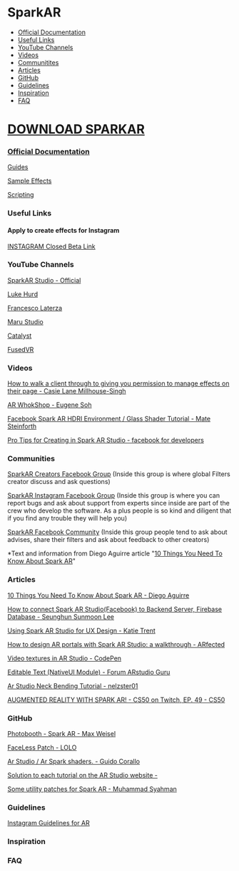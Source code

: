 # SparkAR

- [Official Documentation](https://github.com/Jaywrkr/SparkAR/blob/master/README.md#official-documentation)
- [Useful Links](https://github.com/Jaywrkr/SparkAR/blob/master/README.md#useful-links)
- [YouTube Channels](https://github.com/Jaywrkr/SparkAR/blob/master/README.md#youtube-channels)
- [Videos](https://github.com/Jaywrkr/SparkAR/blob/master/README.md#videos)
- [Communitites](https://github.com/Jaywrkr/SparkAR/blob/master/README.md#communities)
- [Articles](https://github.com/Jaywrkr/SparkAR/blob/master/README.md#articles)
- [GitHub](https://github.com/Jaywrkr/SparkAR/blob/master/README.md#github)
- [Guidelines](https://github.com/Jaywrkr/SparkAR/blob/master/README.md#guidelines)
- [Inspiration](https://github.com/Jaywrkr/SparkAR/blob/master/README.md#inspiration)
- [FAQ](https://github.com/Jaywrkr/SparkAR/blob/master/README.md#faq)



# [DOWNLOAD SPARKAR](https://sparkar.facebook.com/ar-studio/download)


### [Official Documentation](https://sparkar.facebook.com/ar-studio/learn/documentation)
[Guides](https://sparkar.facebook.com/ar-studio/learn/documentation/guides)

[Sample Effects](https://sparkar.facebook.com/ar-studio/learn/documentation/sample-effects)

[Scripting](https://sparkar.facebook.com/ar-studio/learn/documentation/reference/scripting/summary)


### Useful Links
#### Apply to create effects for Instagram
[INSTAGRAM Closed Beta Link](https://www.facebook.com/arp/ig/beta?hc_location=ufi)



### YouTube Channels
[SparkAR Studio - Official](https://www.youtube.com/playlist?list=PLb0IAmt7-GS3YTAnK4PkLCAuB1niVQKhy)

[Luke Hurd](https://www.youtube.com/channel/UCO6QRYjZfbYcdwwHv5vmf3Q)

[Francesco Laterza](https://www.youtube.com/channel/UCAHV1Y1ufvxC_cclL0GjOCw)

[Maru Studio](https://www.youtube.com/channel/UCcFy_yfaBHp2z-fceORWsWg)

[Catalyst](https://www.youtube.com/channel/UC3zmATtNhDuYOketH1zF5sw)

[FusedVR](https://www.youtube.com/channel/UCLO98KHpNx6JwsdnH04l9yQ)



### Videos
[How to walk a client through to giving you permission to manage effects on their page - Casie Lane Millhouse-Singh](https://www.facebook.com/groups/SparkARcommunity/permalink/605104953234884/)

[AR WhokShop - Eugene Soh](https://www.facebook.com/VisitSingaporeIN/videos/827895747558162/)

[Facebook Spark AR HDRI Environment / Glass Shader Tutorial - Mate Steinforth
](https://www.youtube.com/watch?v=hImMgRb6TEk&t=1s)

[Pro Tips for Creating in Spark AR Studio - facebook for developers](https://developers.facebook.com/videos/2019/pro-tips-for-creating-in-spark-ar-studio/)


### Communities
[SparkAR Creators Facebook Group](https://www.facebook.com/SparkARcreators/)
(Inside this group is where global Filters creator discuss and ask questions)

[SparkAR Instagram Facebook Group](https://www.facebook.com/groups/spark.ar.instagram.beta/)
(Inside this group is where you can report bugs and ask about support from experts since inside are part of the crew who develop the software. As a plus people is so kind and diligent that if you find any trouble they will help you)

[SparkAR Facebook Community](https://www.facebook.com/groups/SparkARcommunity/)
(Inside this group people tend to ask about advises, share their filters and ask about feedback to other creators)

*Text and information from Diego Aguirre article "[10 Things You Need To Know About Spark AR](https://medium.com/@geekydiego/10-things-you-need-to-know-about-spark-ar-baad07b2a293?fbclid=IwAR2iXeL7EccsE4MTUFbXYJ1WSYXcsUK0uqFSZ9d3yM1HFOGkEDv9ngJYF3k)"


### Articles
[10 Things You Need To Know About Spark AR - Diego Aguirre](https://medium.com/@geekydiego/10-things-you-need-to-know-about-spark-ar-baad07b2a293?fbclid=IwAR2iXeL7EccsE4MTUFbXYJ1WSYXcsUK0uqFSZ9d3yM1HFOGkEDv9ngJYF3k)

[How to connect Spark AR Studio(Facebook) to Backend Server, Firebase Database - Seunghun Sunmoon Lee](https://medium.com/@seunghunsunmoonlee/how-to-connect-spark-ar-studio-facebook-to-backend-server-database-4de75b5ef20f)

[Using Spark AR Studio for UX Design - Katie Trent](https://blog.truthlabs.com/using-spark-ar-studio-for-ux-design-8c4ddd92563f)

[How to design AR portals with Spark AR Studio: a walkthrough - ARfected](https://arfected.com/how-to-portal/?fbclid=IwAR3NyPcMy5XpWpe_Ncf8HWMWYfBDvE4zBuhuBEySZe7MOdrkPk4qux2m92A)

[Video textures in AR Studio - CodePen](https://codepen.io/positlabs/post/video-textures-in-ar-studio)

[Editable Text (NativeUI Module) - Forum ARstudio Guru](https://forum.arstudio.guru/topic/14/editable-text-nativeui-module?fbclid=IwAR0r9OMsqSdRsb-vPJZzUIdot6SSMizNBqlu4Us9ul6TBjYyWgq4lH8HoCw)

[Ar Studio Neck Bending Tutorial - nelzster01](https://www.youtube.com/watch?v=n6bSnctqmms)

[AUGMENTED REALITY WITH SPARK AR! - CS50 on Twitch, EP. 49 - CS50](https://www.youtube.com/watch?v=jPIZiVvYYmY&list=WL&index=26&t=0s)


### GitHub
[Photobooth - Spark AR - Max Weisel](https://github.com/maxw/Spark-AR-Photobooth?fbclid=IwAR2LXszIKPAH-fR5QJ5epJS25TstNW8_MwC39-BXa4jWctnoGuwxGIWkxck)

[FaceLess Patch - LOLO](https://github.com/armdz/Spark-Ar/tree/master/FaceLess?fbclid=IwAR2vnZvqW_eK5BBePoXvXipoa92eqkVgNcN79Zr47gy6lHha6Ji1bB5V0xI)

[Ar Studio / Ar Spark shaders. - Guido Corallo](https://github.com/gcorallo/SparkArShaders)

[Solution to each tutorial on the AR Studio website - ](https://github.com/Jam3/interns-ar-studio-tutorials)

[Some utility patches for Spark AR - Muhammad Syahman](https://github.com/fukarinka/spark-ar-patches)


### Guidelines
[Instagram Guidelines for AR](https://go.fb.com/rs/267-PVB-941/images/Guidelines-for-AR-Platform.pdf)

### Inspiration

### FAQ




